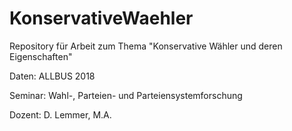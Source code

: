 # KonservativeWaehler
Repository für Arbeit zum Thema "Konservative Wähler und deren Eigenschaften"

Daten: ALLBUS 2018

Seminar: Wahl-, Parteien- und Parteiensystemforschung

Dozent: D. Lemmer, M.A.



